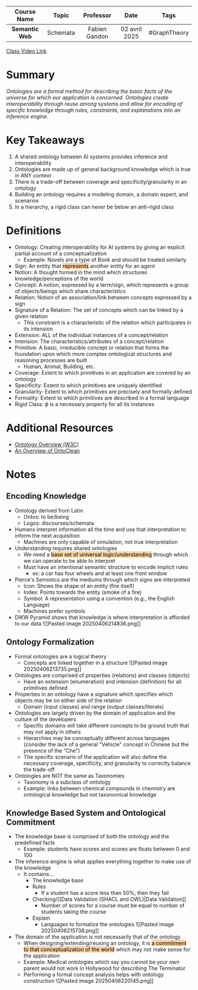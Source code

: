 |   Course Name    |  Topic   |   Professor   |     Date      |     Tags     |
| :--------------: | :------: | :-----------: | :-----------: | :----------: |
| **Semantic Web** | Schemata | Fabien Gandon | 02 avril 2025 | #GraphTheory |

[Class Video Link](https://dstisas-my.sharepoint.com/personal/johnny_najjar_dsti_institute/_layouts/15/stream.aspx?id=%2Fpersonal%2Fjohnny%5Fnajjar%5Fdsti%5Finstitute%2FDocuments%2FRecordings%281%29%2FA24%20%2D%20Common%20Link%20%2D%20DS%2DDE%2DDA%2D20250402%5F094818%2DMeeting%20Recording%2Emp4&ga=1)

# Summary
*Ontologies are a formal method for describing the basic facts of the universe for which our application is concerned. Ontologies create interoperability through reuse among systems and allow for encoding of specific knowledge through rules, constraints, and explanations into an inference engine.*

# Key Takeaways
1. A shared ontology between AI systems provides inference and interoperability
2. Ontologies are made up of general background knowledge which is true in ANY context
3. There is a trade-off between coverage and specificity/granularity in an ontology
4. Building an ontology requires a modeling domain, a domain expert, and scenarios
5. In a hierarchy, a rigid class can never be below an anti-rigid class

# Definitions
- Ontology: Creating interoperability for AI systems by giving an explicit partial account of a conceptualization
	- Example: Novels are a type of Book and should be treated similarly
- Sign: An entity that <mark style="background: #FFB86CA6;">represents</mark> another entity for an agent
- Notion: A thought formed in the mind which structures knowledge/perceptions of the world
- Concept: A notion, expressed by a term/sign, which represents a group of objects/beings which share characteristics
- Relation: Notion of an association/link between concepts expressed by a sign
- Signature of a Relation: The set of concepts which can be linked by a given relation
	- This constraint is a characteristic of the relation which participates in its intension
- Extension: ALL of the individual instances of a concept/relation
- Intension: The characteristics/attributes of a concept/relation
- Primitive: A basic, irreducible concept or relation that forms the foundation upon which more complex ontological structures and reasoning processes are built
	- Human, Animal, Building, etc.
- Coverage: Extent to which primitives in an application are covered by an ontology
- Specificity: Extent to which primitives are uniquely identified
- Granularity: Extent to which primitives are precisely and formally defined
- Formality: Extent to which primitives are described in a formal language
- Rigid Class: $\phi$ is a necessary property for all its instances 

# Additional Resources
- [Ontology Overview (W3C)](https://www.jfsowa.com/ontology/ontoshar.htm)
- [An Overview of OntoClean](https://www.researchgate.net/publication/226934944_An_Overview_of_OntoClean)

# Notes
## Encoding Knowledge
- Ontology derived from Latin
	- Ontos: to be/being
	- Logos: discourses/schemata
- Humans interpret information all the time and use that interpretation to inform the next acquisition
	- Machines are only capable of simulation, not true interpretation
- Understanding requires shared ontologies
	- We need a <mark style="background: #FFB86CA6;">base set of universal logic/understanding</mark> through which we can operate to be able to interpret
	- Must have an intentional semantic structure to encode implicit rules
		- ex: a car has four wheels and at least one front window
- Pierce's Semiotics are the mediums through which signs are interpreted
	- Icon: Shows the shape of an entity (fire itself)
	- Index: Points towards the entity (smoke of a fire)
	- Symbol: A representation using a convention (e.g., the English Language)
	- Machines prefer symbols
- DIKW Pyramid shows that knowledge is where interpretation is afforded to our data
	 ![[Pasted image 20250406214836.png]]
## Ontology Formalization
- Formal ontologies are a logical theory
	- Concepts are linked together in a structure
	 ![[Pasted image 20250406213735.png]]
- Ontologies are comprised of properties (relations) and classes (objects)
	- Have an extension (enumeration) and intension (definition) for all primitives defined
- Properties in an ontology have a signature which specifies which objects may be on either side of the relation
	- Domain (input classes) and range (output classes/literals)
- Ontologies are largely driven by the domain of application and the culture of the developers
	- Specific domains will take different concepts to be ground truth that may not apply in others
	- Hierarchies may be conceptually different across languages (consider the lack of a general "Vehicle" concept in Chinese but the presence of the "Che")
	- The specific scenario of the application will also define the necessary coverage, specificity, and granularity to correctly balance the trade-off
- Ontologies are NOT the same as Taxonomies
	- Taxonomy is a subclass of ontology
	- Example: links between chemical compounds in chemistry are ontological knowledge but not taxonomical knowledge
## Knowledge Based System and Ontological Commitment
- The knowledge base is comprised of both the ontology and the predefined facts
	- Example: students have scores and scores are floats between 0 and 100
- The inference engine is what applies everything together to make use of the knowledge
	- It contains...
		- The knowledge base 
		- Rules
			- If a student has a score less than 50%, then they fail
		- Checking/[[Data Validation (SHACL and OWL)|Data Validation]]
			- Number of scores for a course must be equal to number of students taking the course
		- Explain
			- Languages to formalize the ontologies
	 ![[Pasted image 20250406215738.png]]
- The domain of the application is not necessarily that of the ontology
	- When designing/extending/reusing an ontology, it is <mark style="background: #FFB86CA6;">a commitment to that conceptualization of the world</mark> which may not make sense for the application
	- Example: Medical ontologies which say you cannot be your own parent would not work in Hollywood for describing The Terminator
	- Performing a formal concept analysis helps with ontology construction
		 ![[Pasted image 20250406220145.png]]